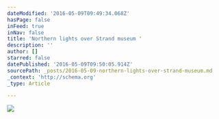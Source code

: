 ```yaml
---
dateModified: '2016-05-09T09:49:34.068Z'
hasPage: false
inFeed: true
inNav: false
title: 'Northern lights over Strand museum '
description: ''
author: []
starred: false
datePublished: '2016-05-09T09:50:05.914Z'
sourcePath: _posts/2016-05-09-northern-lights-over-strand-museum.md
_context: 'http://schema.org'
_type: Article

---
```

![](https://the-grid-user-content.s3-us-west-2.amazonaws.com/79c29302-6d50-4d98-ae01-8fbe4c03413c.jpg)
